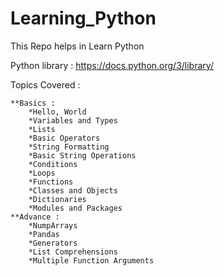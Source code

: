 # Learning_Python
This Repo helps in Learn Python

Python library : https://docs.python.org/3/library/

 Topics Covered : 
 
    **Basics : 
        *Hello, World
        *Variables and Types
        *Lists
        *Basic Operators
        *String Formatting
        *Basic String Operations
        *Conditions
        *Loops
        *Functions
        *Classes and Objects
        *Dictionaries
        *Modules and Packages
	**Advance : 
	    *NumpArrays
	    *Pandas
	    *Generators
	    *List Comprehensions
	    *Multiple Function Arguments



